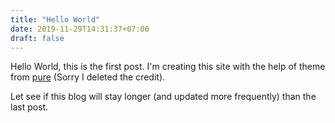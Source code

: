 ```yaml
---
title: "Hello World"
date: 2019-11-29T14:31:37+07:00
draft: false 
---
```


Hello World, this is the first post. I'm creating this site with the help of theme from [pure](https://github.com/xiaoheiAh/hugo-theme-pure)
(Sorry I deleted the credit).

Let see if this blog will stay longer (and updated more frequently) than the last post.

